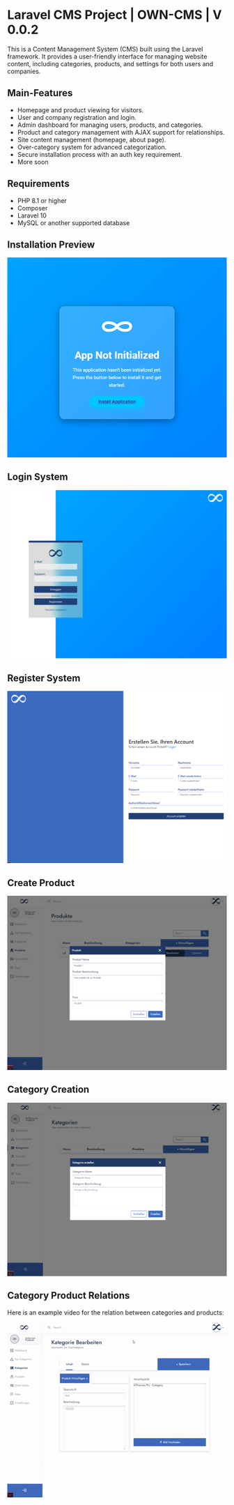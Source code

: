 # Laravel CMS Project | OWN-CMS | V 0.0.2

This is a Content Management System (CMS) built using the Laravel framework. It provides a user-friendly interface for managing website content, including categories, products, and settings for both users and companies.

## Main-Features

- Homepage and product viewing for visitors.
- User and company registration and login.
- Admin dashboard for managing users, products, and categories.
- Product and category management with AJAX support for relationships.
- Site content management (homepage, about page).
- Over-category system for advanced categorization.
- Secure installation process with an auth key requirement.
- More soon

## Requirements

- PHP 8.1 or higher
- Composer
- Laravel 10
- MySQL or another supported database


## Installation Preview
![Installation Preview](./preview/preview_install.png)

## Login System
![Login System](./preview/login_system.png)

## Register System
![Register System](./preview/register_system.png)

## Create Product
![Create Product](./preview/produkt_erstellen.png)

## Category Creation
![Category Creation](./preview/kategorie_erstellung.png)

## Category Product Relations
Here is an example video for the relation between categories and products:

![Relation Video](./preview/realtion_ship_cate_products.gif)